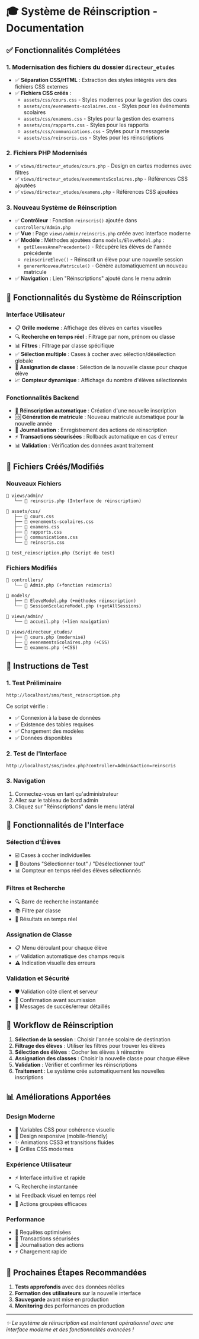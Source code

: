 # 🎓 Système de Réinscription - Documentation

## ✅ Fonctionnalités Complétées

### 1. **Modernisation des fichiers du dossier `directeur_etudes`**
- ✅ **Séparation CSS/HTML** : Extraction des styles intégrés vers des fichiers CSS externes
- ✅ **Fichiers CSS créés** :
  - `assets/css/cours.css` - Styles modernes pour la gestion des cours
  - `assets/css/evenements-scolaires.css` - Styles pour les événements scolaires
  - `assets/css/examens.css` - Styles pour la gestion des examens
  - `assets/css/rapports.css` - Styles pour les rapports
  - `assets/css/communications.css` - Styles pour la messagerie
  - `assets/css/reinscris.css` - Styles pour les réinscriptions

### 2. **Fichiers PHP Modernisés**
- ✅ `views/directeur_etudes/cours.php` - Design en cartes modernes avec filtres
- ✅ `views/directeur_etudes/evenementsScolaires.php` - Références CSS ajoutées
- ✅ `views/directeur_etudes/examens.php` - Références CSS ajoutées

### 3. **Nouveau Système de Réinscription**
- ✅ **Contrôleur** : Fonction `reinscris()` ajoutée dans `controllers/Admin.php`
- ✅ **Vue** : Page `views/admin/reinscris.php` créée avec interface moderne
- ✅ **Modèle** : Méthodes ajoutées dans `models/EleveModel.php` :
  - `getElevesAnnePrecedente()` - Récupère les élèves de l'année précédente
  - `reinscrireEleve()` - Réinscrit un élève pour une nouvelle session
  - `genererNouveauMatricule()` - Génère automatiquement un nouveau matricule
- ✅ **Navigation** : Lien "Réinscriptions" ajouté dans le menu admin

## 🚀 Fonctionnalités du Système de Réinscription

### **Interface Utilisateur**
- 📋 **Grille moderne** : Affichage des élèves en cartes visuelles
- 🔍 **Recherche en temps réel** : Filtrage par nom, prénom ou classe
- 📊 **Filtres** : Filtrage par classe spécifique
- ✅ **Sélection multiple** : Cases à cocher avec sélection/désélection globale
- 🎯 **Assignation de classe** : Sélection de la nouvelle classe pour chaque élève
- 📈 **Compteur dynamique** : Affichage du nombre d'élèves sélectionnés

### **Fonctionnalités Backend**
- 🔄 **Réinscription automatique** : Création d'une nouvelle inscription
- 🆔 **Génération de matricule** : Nouveau matricule automatique pour la nouvelle année
- 📝 **Journalisation** : Enregistrement des actions de réinscription
- ⚡ **Transactions sécurisées** : Rollback automatique en cas d'erreur
- 📊 **Validation** : Vérification des données avant traitement

## 📁 Fichiers Créés/Modifiés

### **Nouveaux Fichiers**
```
📁 views/admin/
   └── 📄 reinscris.php (Interface de réinscription)

📁 assets/css/
   ├── 📄 cours.css
   ├── 📄 evenements-scolaires.css
   ├── 📄 examens.css
   ├── 📄 rapports.css
   ├── 📄 communications.css
   └── 📄 reinscris.css

📄 test_reinscription.php (Script de test)
```

### **Fichiers Modifiés**
```
📁 controllers/
   └── 📄 Admin.php (+fonction reinscris)

📁 models/
   ├── 📄 EleveModel.php (+méthodes réinscription)
   └── 📄 SessionScolaireModel.php (+getAllSessions)

📁 views/admin/
   └── 📄 accueil.php (+lien navigation)

📁 views/directeur_etudes/
   ├── 📄 cours.php (modernisé)
   ├── 📄 evenementsScolaires.php (+CSS)
   └── 📄 examens.php (+CSS)
```

## 🔧 Instructions de Test

### **1. Test Préliminaire**
```url
http://localhost/sms/test_reinscription.php
```
Ce script vérifie :
- ✅ Connexion à la base de données
- ✅ Existence des tables requises
- ✅ Chargement des modèles
- ✅ Données disponibles

### **2. Test de l'Interface**
```url
http://localhost/sms/index.php?controller=Admin&action=reinscris
```

### **3. Navigation**
1. Connectez-vous en tant qu'administrateur
2. Allez sur le tableau de bord admin
3. Cliquez sur "Réinscriptions" dans le menu latéral

## 🎨 Fonctionnalités de l'Interface

### **Sélection d'Élèves**
- ☑️ Cases à cocher individuelles
- 🔘 Boutons "Sélectionner tout" / "Désélectionner tout"
- 📊 Compteur en temps réel des élèves sélectionnés

### **Filtres et Recherche**
- 🔍 Barre de recherche instantanée
- 📚 Filtre par classe
- 🎯 Résultats en temps réel

### **Assignation de Classe**
- 📋 Menu déroulant pour chaque élève
- ✅ Validation automatique des champs requis
- ⚠️ Indication visuelle des erreurs

### **Validation et Sécurité**
- 🛡️ Validation côté client et serveur
- 💾 Confirmation avant soumission
- 📝 Messages de succès/erreur détaillés

## 🔄 Workflow de Réinscription

1. **Sélection de la session** : Choisir l'année scolaire de destination
2. **Filtrage des élèves** : Utiliser les filtres pour trouver les élèves
3. **Sélection des élèves** : Cocher les élèves à réinscrire
4. **Assignation des classes** : Choisir la nouvelle classe pour chaque élève
5. **Validation** : Vérifier et confirmer les réinscriptions
6. **Traitement** : Le système crée automatiquement les nouvelles inscriptions

## 📊 Améliorations Apportées

### **Design Moderne**
- 🎨 Variables CSS pour cohérence visuelle
- 📱 Design responsive (mobile-friendly)
- ✨ Animations CSS3 et transitions fluides
- 🎯 Grilles CSS modernes

### **Expérience Utilisateur**
- ⚡ Interface intuitive et rapide
- 🔍 Recherche instantanée
- 📊 Feedback visuel en temps réel
- 🎯 Actions groupées efficaces

### **Performance**
- 💾 Requêtes optimisées
- 🔄 Transactions sécurisées
- 📝 Journalisation des actions
- ⚡ Chargement rapide

## 🎯 Prochaines Étapes Recommandées

1. **Tests approfondis** avec des données réelles
2. **Formation des utilisateurs** sur la nouvelle interface
3. **Sauvegarde** avant mise en production
4. **Monitoring** des performances en production

---

*✨ Le système de réinscription est maintenant opérationnel avec une interface moderne et des fonctionnalités avancées !*
